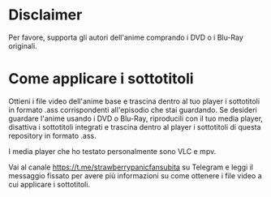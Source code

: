 # Disclaimer
Per favore, supporta gli autori dell'anime comprando i DVD o i Blu-Ray originali.

# Come applicare i sottotitoli
Ottieni i file video dell'anime base e trascina dentro al tuo player i sottotitoli in formato .ass corrispondenti all'episodio che stai guardando. Se desideri guardare l'anime usando i DVD o Blu-Ray, riproducili con il tuo media player, disattiva i sottotitoli integrati e trascina dentro al player i sottotitoli di questa repository in formato .ass.

I media player che ho testato personalmente sono VLC e mpv.

Vai al canale https://t.me/strawberrypanicfansubita su Telegram e leggi il messaggio fissato per avere più informazioni su come ottenere i file video a cui applicare i sottotitoli.
